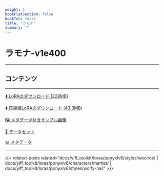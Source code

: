 ```yaml
---
weight: 1
bookFlatSection: false
bookToC: false
title: "ラモナ"
summary: ""
---
```


<!--markdownlint-disable MD025 MD033 -->

# ラモナ-v1e400

---

## コンテンツ

---

[⬇️ LoRAのダウンロード (229MB)](https://huggingface.co/rakki194/yt/resolve/main/ponyxl_loras/ramona-v1e400.safetensors?download=true)

[⬇️ 圧縮版LoRAのダウンロード (43.3MB)](https://huggingface.co/rakki194/yt/resolve/main/ponyxl_loras_shrunk_2/ramona-v1e400_frockpt1_th-3.55.safetensors?download=true)

[🖼️ メタデータ付きサンプル画像](https://huggingface.co/k4d3/yiff_toolkit/tree/main/static/{})

[📐 データセット](https://huggingface.co/datasets/k4d3/furry/tree/main/ramona)

[📊 メタデータ](https://huggingface.co/k4d3/yiff_toolkit/raw/main/ponyxl_loras/ramona-v1e400.json)

---

<!--
HUGO_SEARCH_EXCLUDE_START
-->
{{< related-posts related="docs/yiff_toolkit/loras/ponyxlv6/styles/woolrool | docs/yiff_toolkit/loras/ponyxlv6/characters/martlet/ | docs/yiff_toolkit/loras/ponyxlv6/styles/wolfy-nail" >}}
<!--
HUGO_SEARCH_EXCLUDE_END
-->
